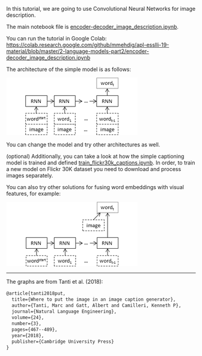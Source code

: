 In this tutorial, we are going to use Convolutional Neural Networks for image description.

The main notebook file is [encoder-decoder_image_description.ipynb](encoder-decoder_image_description.ipynb).

You can run the tutorial in Google Colab:
https://colab.research.google.com/github/mmehdig/apl-esslli-19-material/blob/master/2-language-models-part2/encoder-decoder_image_description.ipynb

The architecture of the simple model is as follows:

![](architecture_par.png)

You can change the model and try other architectures as well.

(optional) Additionally, you can take a look at how the simple captioning model is trained and defined [train_flickr30k_captions.ipynb](train_flickr30k_captions.ipynb).
In order, to train a new model on Flickr 30K dataset you need to download and process images separately. 

You can also try other solutions for fusing word embeddings with visual features, for example:

![](architecture_merge.png)


-----

The graphs are from Tanti et al. (2018):
```
@article{tanti2018put,
  title={Where to put the image in an image caption generator},
  author={Tanti, Marc and Gatt, Albert and Camilleri, Kenneth P},
  journal={Natural Language Engineering},
  volume={24},
  number={3},
  pages={467--489},
  year={2018},
  publisher={Cambridge University Press}
}
```
